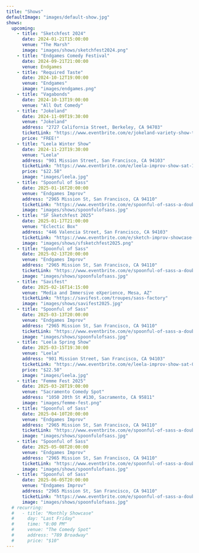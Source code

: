```yaml
---
title: "Shows"
defaultImage: "images/default-show.jpg"
shows:
  upcoming:
    - title: "Sketchfest 2024"
      date: 2024-01-21T15:00:00
      venue: "The Marsh"
      image: "images/shows/sketchfest2024.png"
    - title: "Endgames Comedy Festival"
      date: 2024-09-21T21:00:00
      venue: Endgames
    - title: "Required Taste"
      date: 2024-10-12T19:00:00
      venue: "Endgames"
      image: "images/endgames.png"
    - title: "Vagabonds"
      date: 2024-10-13T19:00:00
      venue: "All Out Comedy"
    - title: "Jokeland"
      date: 2024-11-09T19:30:00
      venue: "Jokeland"
      address: "2727 California Street, Berkeley, CA 94703"
      ticketLink: "https://www.eventbrite.com/e/jokeland-variety-show-tickets-1022823642047?aff=erelexpmlt"
      price: "FREE!"
    - title: "Leela Winter Show"
      date: 2024-11-23T19:30:00
      venue: "Leela"
      address: "901 Mission Street, San Francisco, CA 94103"
      ticketLink: "https://www.eventbrite.com/e/leela-improv-show-sat-112324-sanfrancisco-ca-tickets-1027970255707?aff=erelexpmlt"
      price: "$22.58"    
      image: "images/leela.jpg"
    - title: "Spoonful of Sass"
      date: 2025-01-16T20:00:00
      venue: "Endgames Improv"
      address: "2965 Mission St, San Francisco, CA 94110"
      ticketLink: "https://www.eventbrite.com/e/spoonful-of-sass-a-double-dose-of-improv-tickets-1146724226029"
      image: "images/shows/spoonfulofsass.jpg"
    - title: "SF Sketchfest 2025"
      date: 2025-01-17T21:00:00
      venue: "Eclectic Box"
      address: "446 Valencia Street, San Francisco, CA 94103"
      ticketLink: "https://www.eventbrite.com/e/sketch-improv-showcase-tickets-1082876676289?aff=oddtdtcreator"
      image: "images/shows/sfsketchfest2025.png"
    - title: "Spoonful of Sass"
      date: 2025-02-13T20:00:00
      venue: "Endgames Improv"
      address: "2965 Mission St, San Francisco, CA 94110"
      ticketLink: "https://www.eventbrite.com/e/spoonful-of-sass-a-double-dose-of-improv-tickets-1146724226029"
      image: "images/shows/spoonfulofsass.jpg"
    - title: "Savifest"
      date: 2025-02-16T14:15:00
      venue: "Media and Immersive eXperience, Mesa, AZ"
      ticketLink: "https://savifest.com/troupes/sass-factory"
      image: "images/shows/savifest2025.jpg"
    - title: "Spoonful of Sass"
      date: 2025-03-13T20:00:00
      venue: "Endgames Improv"
      address: "2965 Mission St, San Francisco, CA 94110"
      ticketLink: "https://www.eventbrite.com/e/spoonful-of-sass-a-double-dose-of-improv-tickets-1146724226029"
      image: "images/shows/spoonfulofsass.jpg"
    - title: "Leela Spring Show"
      date: 2025-03-15T19:30:00
      venue: "Leela"
      address: "901 Mission Street, San Francisco, CA 94103"
      ticketLink: "https://www.eventbrite.com/e/leela-improv-show-sat-031525-sanfrancisco-ca-tickets-1243626413079"
      price: "$22.58"
      image: "images/leela.jpg"
    - title: "Femme Fest 2025"
      date: 2025-03-28T19:00:00
      venue: "Sacramento Comedy Spot"
      address: "1050 20th St #130, Sacramento, CA 95811"
      image: "images/femme-fest.png"
    - title: "Spoonful of Sass"
      date: 2025-04-10T20:00:00
      venue: "Endgames Improv"
      address: "2965 Mission St, San Francisco, CA 94110"
      ticketLink: "https://www.eventbrite.com/e/spoonful-of-sass-a-double-dose-of-improv-tickets-1146724226029"
      image: "images/shows/spoonfulofsass.jpg"
    - title: "Spoonful of Sass"
      date: 2025-05-08T20:00:00
      venue: "Endgames Improv"
      address: "2965 Mission St, San Francisco, CA 94110"
      ticketLink: "https://www.eventbrite.com/e/spoonful-of-sass-a-double-dose-of-improv-tickets-1146724226029"
      image: "images/shows/spoonfulofsass.jpg"
    - title: "Spoonful of Sass"
      date: 2025-06-05T20:00:00
      venue: "Endgames Improv"
      address: "2965 Mission St, San Francisco, CA 94110"
      ticketLink: "https://www.eventbrite.com/e/spoonful-of-sass-a-double-dose-of-improv-tickets-1146724226029"
      image: "images/shows/spoonfulofsass.jpg"
  # recurring:
  #   - title: "Monthly Showcase"
  #     day: "Last Friday"
  #     time: "8:00 PM"
  #     venue: "The Comedy Spot"
  #     address: "789 Broadway"
  #     price: "$10"
---
```

